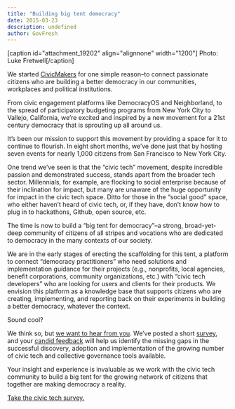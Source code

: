 ```yaml
---
title: "Building big tent democracy"
date: 2015-03-23
description: undefined
author: GovFresh
---
```


[caption id="attachment_19202" align="alignnone" width="1200"] Photo: Luke Fretwell[/caption]

We started <a href="http://civicmakers.org">CivicMakers</a> for one simple reason–to connect passionate citizens who are building a better democracy in our communities, workplaces and political institutions.

From civic engagement platforms like DemocracyOS and Neighborland, to the spread of participatory budgeting programs from New York City to Vallejo, California, we’re excited and inspired by a new movement for a 21st century democracy that is sprouting up all around us.

It’s been our mission to support this movement by providing a space for it to continue to flourish. In eight short months, we’ve done just that by hosting seven events for nearly 1,000 citizens from San Francisco to New York City.

One trend we’ve seen is that the “civic tech” movement, despite incredible passion and demonstrated success, stands apart from the broader tech sector. Millennials, for example, are flocking to social enterprise because of their inclination for impact, but many are unaware of the huge opportunity for impact in the civic tech space. Ditto for those in the “social good” space, who either haven’t heard of civic tech, or, if they have, don’t know how to plug in to hackathons, Github, open source, etc.

The time is now to build a “big tent for democracy”–a strong, broad-yet-deep community of citizens of all stripes and vocations who are dedicated to democracy in the many contexts of our society. 

We are in the early stages of erecting the scaffolding for this tent, a platform to connect “democracy practitioners” who need solutions and implementation guidance for their projects (e.g., nonprofits, local agencies, benefit corporations, community organizations, etc.) with “civic tech developers” who are looking for users and clients for their products. We envision this platform as a knowledge base that supports citizens who are creating, implementing, and reporting back on their experiments in building a better democracy, whatever the context.

Sound cool? 

We think so, but <a href="http://bit.ly/civictechsurvey" target="_blank">we want to hear from you</a>. We’ve posted a short <a href="http://bit.ly/civictechsurvey" target="_blank">survey</a>, and your <a href="http://bit.ly/civictechsurvey" target="_blank">candid feedback</a> will help us identify the missing gaps in the successful discovery, adoption and implementation of the growing number of civic tech and collective governance tools available.

Your insight and experience is invaluable as we work with the civic tech community to build a big tent for the growing network of citizens that together are making democracy a reality.

<a href="http://bit.ly/civictechsurvey" target="_blank">Take the civic tech survey.</a>
